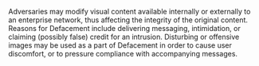 Adversaries may modify visual content available internally or externally to an enterprise network, thus affecting the integrity of the original content. Reasons for Defacement include delivering messaging, intimidation, or claiming (possibly false) credit for an intrusion. Disturbing or offensive images may be used as a part of Defacement in order to cause user discomfort, or to pressure compliance with accompanying messages.
